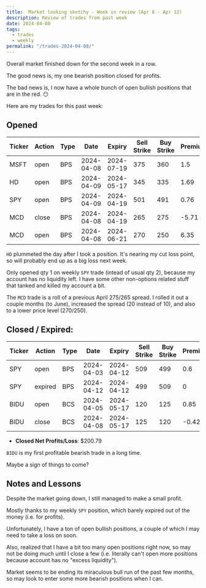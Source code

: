 ```yaml
---
title:  Market looking sketchy - Week in review (Apr 8 - Apr 12)
description: Review of trades from past week
date: 2024-04-08
tags:
  - trades
  - weekly
permalink: "/trades-2024-04-08/"
---
```


Overall market finished down for the second week in a row.

The good news is, my one bearish position closed for profits.

The bad news is, I now have a whole bunch of open bullish positions that are in the red.  😶

Here are my trades for this past week:

## Opened

<div class="trade-table weekly full-width">

|**Ticker**|**Action**|**Type**|**Date**|**Expiry**|**Sell Strike**|**Buy Strike**|**Premium**|**Qty**|**Fee**|**Net**|
|---|---|---|---|---|---|---|---|---|---|---|
| MSFT | open | BPS | 2024-04-08 | 2024-07-19 | 375 | 360 | 1.5  | 1   | 1.26 | 148.74 |
| HD   | open | BPS | 2024-04-09 | 2024-05-17 | 345 | 335 | 1.69 | 1   | 1.4  | 167.6  |
| SPY  | open | BPS | 2024-04-09 | 2024-04-19 | 501 | 491 | 0.76 | 1   | 2.1  | 73.9   |
|MCD|close|BPS|2024-04-08|2024-04-19|265|275|-5.71|1|1.4|-572.4|
|MCD|open|BPS|2024-04-08|2024-06-21|270|250|6.35|1|1.41|633.59|


</div>

`HD` plummeted the day after I took a position.  It's nearing my cut loss point, so will probably end up as a big loss next week.

Only opened qty 1 on weekly `SPY` trade (intead of usual qty 2), because my account has no liquidity left.  I have some other non-options related stuff that tanked and killed my account a bit.

The `MCD` trade is a roll of a previous April 275/265 spread.  I rolled it out a couple months (to June), increased the spread (20 instead of 10), and also to a lower price level (270/250).

## Closed / Expired:

<div class = "trade-table monthly full-width">

|**Ticker**|**Action**|**Type**|**Date**|**Expiry**|**Sell Strike**|**Buy Strike**|**Premium**|**Qty**|**Fee**|**Net**|**Profit/Loss**|
|---|---|---|---|---|---|---|---|---|---|---|---|
|SPY|open|BPS|2024-04-03|2024-04-12|509|499|0.6|2|2.8|117.2|$117.20|
|SPY|expired|BPS|2024-04-12|2024-04-12|499|509|0|2|0|0|
|BIDU|open|BCS|2024-04-05|2024-05-17|120|125|0.85|2|1.11|168.89|$83.59|
|BIDU|close|BCS|2024-04-08|2024-05-17|125|120|-0.42|2|1.3|-85.3|

</div>

- **Closed Net Profits/Loss**: $200.79

`BIDU` is my first profitable bearish trade in a long time.  

Maybe a sign of things to come? 

## Notes and Lessons

Despite the market going down, I still managed to make a small profit.  

Mostly thanks to my weekly `SPY` position, which barely expired out of the money (i.e. for profits).

Unfortunately, I have a ton of open bullish positions, a couple of which I may need to take a loss on soon.

Also, realized that I have a bit too many open positions right now, so may not be doing much until I close a few (i.e. literally can't open more positions because account has no "excess liquidity").

Market seems to be ending its miraculous bull run of the past few months, so may look to enter some more bearish positions when I can.